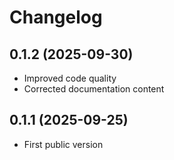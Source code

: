 # Changelog

## 0.1.2 (2025-09-30)

* Improved code quality
* Corrected documentation content

## 0.1.1 (2025-09-25)

* First public version



